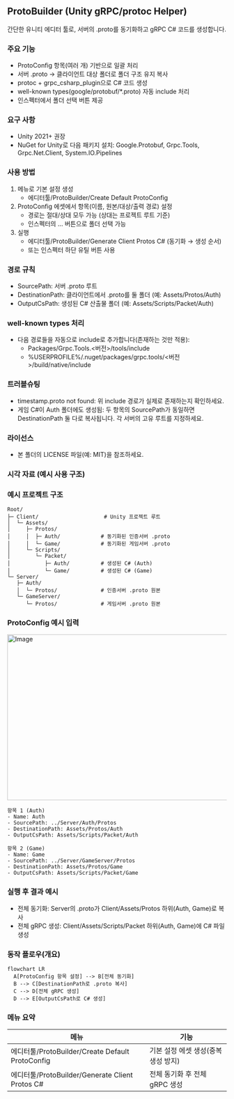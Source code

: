 ## ProtoBuilder (Unity gRPC/protoc Helper)

간단한 유니티 에디터 툴로, 서버의 .proto를 동기화하고 gRPC C# 코드를 생성합니다.

### 주요 기능
- ProtoConfig 항목(여러 개) 기반으로 일괄 처리
- 서버 .proto → 클라이언트 대상 폴더로 폴더 구조 유지 복사
- protoc + grpc_csharp_plugin으로 C# 코드 생성
- well-known types(google/protobuf/*.proto) 자동 include 처리
- 인스펙터에서 폴더 선택 버튼 제공

### 요구 사항
- Unity 2021+ 권장
- NuGet for Unity로 다음 패키지 설치: Google.Protobuf, Grpc.Tools, Grpc.Net.Client, System.IO.Pipelines

### 사용 방법
1) 메뉴로 기본 설정 생성
   - 에디터툴/ProtoBuilder/Create Default ProtoConfig
2) ProtoConfig 에셋에서 항목(이름, 원본/대상/출력 경로) 설정
   - 경로는 절대/상대 모두 가능 (상대는 프로젝트 루트 기준)
   - 인스펙터의 ... 버튼으로 폴더 선택 가능
3) 실행
   - 에디터툴/ProtoBuilder/Generate Client Protos C# (동기화 → 생성 순서)
   - 또는 인스펙터 하단 유틸 버튼 사용

### 경로 규칙
- SourcePath: 서버 .proto 루트
- DestinationPath: 클라이언트에서 .proto를 둘 폴더 (예: Assets/Protos/Auth)
- OutputCsPath: 생성된 C# 산출물 폴더 (예: Assets/Scripts/Packet/Auth)

### well-known types 처리
- 다음 경로들을 자동으로 include로 추가합니다(존재하는 것만 적용):
  - Packages/Grpc.Tools.<버전>/tools/include
  - %USERPROFILE%/.nuget/packages/grpc.tools/<버전>/build/native/include

### 트러블슈팅
- timestamp.proto not found: 위 include 경로가 실제로 존재하는지 확인하세요.
- 게임 C#이 Auth 폴더에도 생성됨: 두 항목의 SourcePath가 동일하면 DestinationPath 둘 다로 복사됩니다. 각 서버의 고유 루트를 지정하세요.

### 라이선스
- 본 폴더의 LICENSE 파일(예: MIT)을 참조하세요.


### 시각 자료 (예시 사용 구조)
### 예시 프로젝트 구조
```text
Root/
├─ Client/                     # Unity 프로젝트 루트
│  └─ Assets/
│     ├─ Protos/
│     │  ├─ Auth/             # 동기화된 인증서버 .proto
│     │  └─ Game/             # 동기화된 게임서버 .proto
│     └─ Scripts/
│        └─ Packet/
│           ├─ Auth/          # 생성된 C# (Auth)
│           └─ Game/          # 생성된 C# (Game)
└─ Server/
   ├─ Auth/
   │  └─ Protos/              # 인증서버 .proto 원본
   └─ GameServer/
      └─ Protos/              # 게임서버 .proto 원본
```

### ProtoConfig 예시 입력

<img width="549" height="381" alt="Image" src="https://github.com/user-attachments/assets/7a043af9-1ab9-4fa1-8074-bade86a705e4" />

```text
항목 1 (Auth)
- Name: Auth
- SourcePath: ../Server/Auth/Protos
- DestinationPath: Assets/Protos/Auth
- OutputCsPath: Assets/Scripts/Packet/Auth

항목 2 (Game)
- Name: Game
- SourcePath: ../Server/GameServer/Protos
- DestinationPath: Assets/Protos/Game
- OutputCsPath: Assets/Scripts/Packet/Game
```

### 실행 후 결과 예시
- 전체 동기화: Server의 .proto가 Client/Assets/Protos 하위(Auth, Game)로 복사
- 전체 gRPC 생성: Client/Assets/Scripts/Packet 하위(Auth, Game)에 C# 파일 생성

### 동작 플로우(개요)
```mermaid
flowchart LR
  A[ProtoConfig 항목 설정] --> B[전체 동기화]
  B --> C[DestinationPath로 .proto 복사]
  C --> D[전체 gRPC 생성]
  D --> E[OutputCsPath로 C# 생성]
```

### 메뉴 요약
| 메뉴 | 기능 |
| --- | --- |
| 에디터툴/ProtoBuilder/Create Default ProtoConfig | 기본 설정 에셋 생성(중복 생성 방지) |
| 에디터툴/ProtoBuilder/Generate Client Protos C# | 전체 동기화 후 전체 gRPC 생성 |

